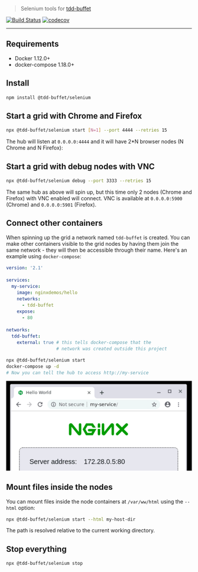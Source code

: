 > Selenium tools for [tdd-buffet](https://github.com/NiGhTTraX/tdd-buffet)

[![Build Status](https://travis-ci.com/NiGhTTraX/tdd-buffet.svg?branch=master)](https://travis-ci.com/NiGhTTraX/tdd-buffet) [![codecov](https://codecov.io/gh/NiGhTTraX/tdd-buffet/branch/master/graph/badge.svg)](https://codecov.io/gh/NiGhTTraX/tdd-buffet)

----

## Requirements

- Docker 1.12.0+
- docker-compose 1.18.0+


## Install

```sh
npm install @tdd-buffet/selenium
```


## Start a grid with Chrome and Firefox

```sh
npx @tdd-buffet/selenium start [N=1] --port 4444 --retries 15
```

The hub will listen at `0.0.0.0:4444` and it will have 2*N browser nodes (N Chrome and N Firefox):


## Start a grid with debug nodes with VNC

```sh
npx @tdd-buffet/selenium debug --port 3333 --retries 15
```

The same hub as above will spin up, but this time only 2 nodes (Chrome and Firefox) with VNC enabled will connect. VNC is available at `0.0.0.0:5900` (Chrome) and `0.0.0.0:5901` (Firefox).


## Connect other containers

When spinning up the grid a network named `tdd-buffet` is created. You can make other containers visible to the grid nodes by having them join the same network - they will then be accessible through their name. Here's an example using `docker-compose`:

```yaml
version: '2.1'

services:
  my-service:
    image: nginxdemos/hello
    networks:
      - tdd-buffet
    expose:
      - 80

networks:
  tdd-buffet:
    external: true # this tells docker-compose that the
                   # network was created outside this project
```

```sh
npx @tdd-buffet/selenium start
docker-compose up -d
# Now you can tell the hub to access http://my-service
```

![network](./network.png)


## Mount files inside the nodes
You can mount files inside the node containers at `/var/ww/html` using the `--html` option:

```sh
npx @tdd-buffet/selenium start --html my-host-dir
```

The path is resolved relative to the current working directory.


## Stop everything

```sh
npx @tdd-buffet/selenium stop
```

